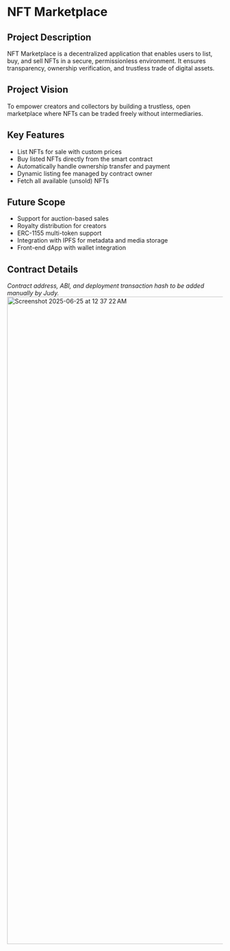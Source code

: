 # NFT Marketplace

## Project Description
NFT Marketplace is a decentralized application that enables users to list, buy, and sell NFTs in a secure, permissionless environment. It ensures transparency, ownership verification, and trustless trade of digital assets.

## Project Vision
To empower creators and collectors by building a trustless, open marketplace where NFTs can be traded freely without intermediaries.

## Key Features
- List NFTs for sale with custom prices
- Buy listed NFTs directly from the smart contract
- Automatically handle ownership transfer and payment
- Dynamic listing fee managed by contract owner
- Fetch all available (unsold) NFTs

## Future Scope
- Support for auction-based sales
- Royalty distribution for creators
- ERC-1155 multi-token support
- Integration with IPFS for metadata and media storage
- Front-end dApp with wallet integration

## Contract Details
*Contract address, ABI, and deployment transaction hash to be added manually by Judy.*
<img width="1512" alt="Screenshot 2025-06-25 at 12 37 22 AM" src="https://github.com/user-attachments/assets/7ca031b3-10fe-47df-8695-fb9f2d9ad1dc" />
